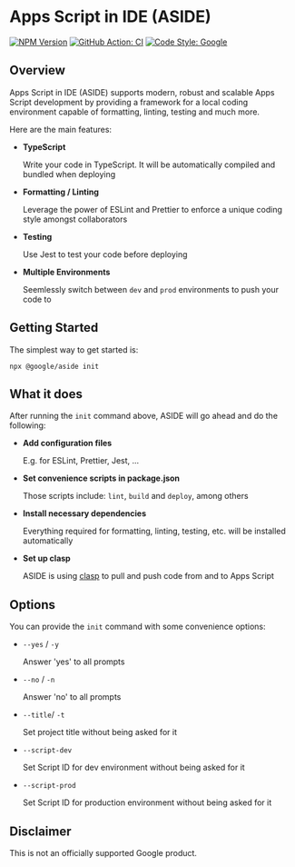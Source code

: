 <!--
Copyright 2023 Google LLC

Licensed under the Apache License, Version 2.0 (the "License");
you may not use this file except in compliance with the License.
You may obtain a copy of the License at

      http://www.apache.org/licenses/LICENSE-2.0

Unless required by applicable law or agreed to in writing, software
distributed under the License is distributed on an "AS IS" BASIS,
WITHOUT WARRANTIES OR CONDITIONS OF ANY KIND, either express or implied.
See the License for the specific language governing permissions and
limitations under the License.
-->

# Apps Script in IDE (ASIDE)

[![NPM Version](https://img.shields.io/npm/v/@google/aside)](https://www.npmjs.com/package/@google/aside)
[![GitHub Action: CI](https://github.com/google/aside/actions/workflows/ci.yml/badge.svg)](https://github.com/google/aside/actions/workflows/ci.yml)
[![Code Style: Google](https://img.shields.io/badge/code%20style-google-blueviolet.svg)](https://github.com/google/gts)

## Overview

Apps Script in IDE (ASIDE) supports modern, robust and scalable Apps Script development by providing a framework for a local coding environment capable of formatting, linting, testing and much more.

Here are the main features:

- **TypeScript**

  Write your code in TypeScript. It will be automatically compiled and bundled when deploying

- **Formatting / Linting**

  Leverage the power of ESLint and Prettier to enforce a unique coding style amongst collaborators

- **Testing**

  Use Jest to test your code before deploying

- **Multiple Environments**

  Seemlessly switch between `dev` and `prod` environments to push your code to

## Getting Started

The simplest way to get started is:

```
npx @google/aside init
```

## What it does

After running the `init` command above, ASIDE will go ahead and do the following:

- **Add configuration files**

  E.g. for ESLint, Prettier, Jest, ...

- **Set convenience scripts in package.json**

  Those scripts include: `lint`, `build` and `deploy`, among others

- **Install necessary dependencies**

  Everything required for formatting, linting, testing, etc. will be installed automatically

- **Set up clasp**

  ASIDE is using [clasp](https://github.com/google/clasp) to pull and push code from and to Apps Script

## Options

You can provide the `init` command with some convenience options:

- `--yes` / `-y`

  Answer 'yes' to all prompts

- `--no` / `-n`

  Answer 'no' to all prompts

- `--title`/ `-t`

  Set project title without being asked for it

- `--script-dev`

  Set Script ID for dev environment without being asked for it

- `--script-prod`

  Set Script ID for production environment without being asked for it

## Disclaimer

This is not an officially supported Google product.
